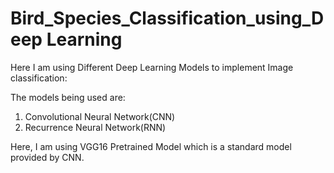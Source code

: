 # Bird_Species_Classification_using_Deep Learning


Here I am using Different Deep Learning Models to implement Image classification:

The models being used are:

1) Convolutional Neural Network(CNN)
2) Recurrence Neural Network(RNN)
   
Here, I am using VGG16 Pretrained Model which is a standard model provided by CNN.
